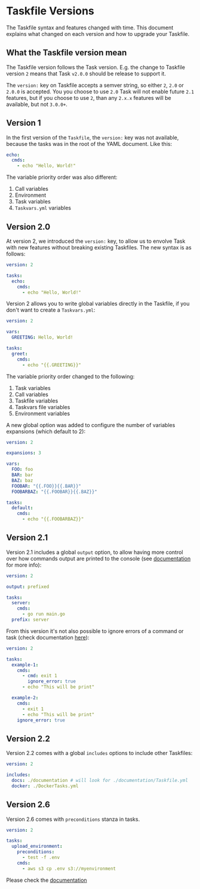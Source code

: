 # Taskfile Versions

The Taskfile syntax and features changed with time. This document explains what
changed on each version and how to upgrade your Taskfile.

## What the Taskfile version mean

The Taskfile version follows the Task version. E.g. the change to Taskfile
version `2` means that Task `v2.0.0` should be release to support it.

The `version:` key on Taskfile accepts a semver string, so either `2`, `2.0` or
`2.0.0` is accepted. You you choose to use `2.0` Task will not enable future
`2.1` features, but if you choose to use `2`, than any `2.x.x` features will be
available, but not `3.0.0+`.

## Version 1

In the first version of the `Taskfile`, the `version:` key was not available,
because the tasks was in the root of the YAML document. Like this:

```yaml
echo:
  cmds:
    - echo "Hello, World!"
```

The variable priority order was also different:

1. Call variables
2. Environment
3. Task variables
4. `Taskvars.yml` variables

## Version 2.0

At version 2, we introduced the `version:` key, to allow us to envolve Task
with new features without breaking existing Taskfiles. The new syntax is as
follows:

```yaml
version: 2

tasks:
  echo:
    cmds:
      - echo "Hello, World!"
```

Version 2 allows you to write global variables directly in the Taskfile,
if you don't want to create a `Taskvars.yml`:

```yaml
version: 2

vars:
  GREETING: Hello, World!

tasks:
  greet:
    cmds:
      - echo "{{.GREETING}}"
```

The variable priority order changed to the following:

1. Task variables
2. Call variables
3. Taskfile variables
4. Taskvars file variables
5. Environment variables

A new global option was added to configure the number of variables expansions
(which default to 2):

```yaml
version: 2

expansions: 3

vars:
  FOO: foo
  BAR: bar
  BAZ: baz
  FOOBAR: "{{.FOO}}{{.BAR}}"
  FOOBARBAZ: "{{.FOOBAR}}{{.BAZ}}"

tasks:
  default:
    cmds:
      - echo "{{.FOOBARBAZ}}"
```

## Version 2.1

Version 2.1 includes a global `output` option, to allow having more control
over how commands output are printed to the console
(see [documentation][output] for more info):

```yaml
version: 2

output: prefixed

tasks:
  server:
    cmds:
      - go run main.go
  prefix: server
```

From this version it's not also possible to ignore errors of a command or task
(check documentation [here][ignore_errors]):

```yaml
version: 2

tasks:
  example-1:
    cmds:
      - cmd: exit 1
        ignore_error: true
      - echo "This will be print"

  example-2:
    cmds:
      - exit 1
      - echo "This will be print"
    ignore_error: true
```

## Version 2.2

Version 2.2 comes with a global `includes` options to include other
Taskfiles:

```yaml
version: 2

includes:
  docs: ./documentation # will look for ./documentation/Taskfile.yml
  docker: ./DockerTasks.yml
```

## Version 2.6

Version 2.6 comes with `preconditions` stanza in tasks.

```yaml
version: 2

tasks:
  upload_environment:
    preconditions:
      - test -f .env
    cmds:
      - aws s3 cp .env s3://myenvironment
```

Please check the [documentation][includes]

[output]: usage.md#output-syntax
[ignore_errors]: usage.md#ignore-errors
[includes]: usage.md#including-other-taskfiles
